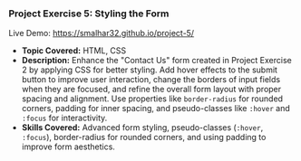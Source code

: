 ### Project Exercise 5: Styling the Form

Live Demo: https://smalhar32.github.io/project-5/
 
- **Topic Covered:** HTML, CSS
- **Description:** Enhance the "Contact Us" form created in Project Exercise 2 by applying CSS for better styling. Add hover effects to the submit button to improve user interaction, change the borders of input fields when they are focused, and refine the overall form layout with proper spacing and alignment. Use properties like `border-radius` for rounded corners, padding for inner spacing, and pseudo-classes like `:hover` and `:focus` for interactivity.
- **Skills Covered:** Advanced form styling, pseudo-classes (`:hover`, `:focus`), border-radius for rounded corners, and using padding to improve form aesthetics.
